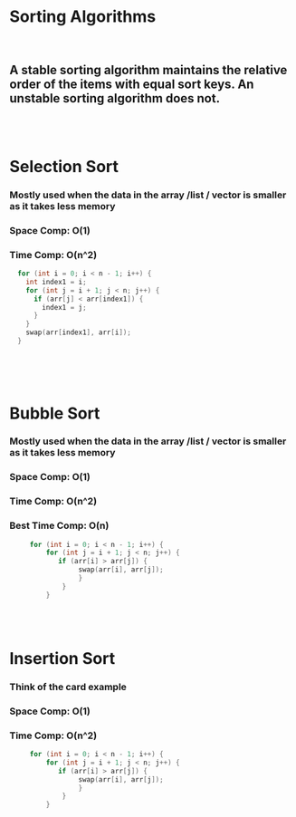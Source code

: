 # Sorting Algorithms
<br>

## A stable sorting algorithm maintains the relative order of the items with equal sort keys. An unstable sorting algorithm does not.
<br>
<br>

# Selection Sort

### Mostly used when the data in the array /list / vector is smaller as it takes less memory 
### Space Comp: O(1)
### Time Comp: O(n^2)
```cpp
  for (int i = 0; i < n - 1; i++) {
    int index1 = i;
    for (int j = i + 1; j < n; j++) {
      if (arr[j] < arr[index1]) {
        index1 = j;
      }
    }
    swap(arr[index1], arr[i]);
  }
```
##
<br>
<br>

# Bubble Sort

### Mostly used when the data in the array /list / vector is smaller as it takes less memory 
### Space Comp: O(1)
### Time Comp: O(n^2)
### Best Time Comp: O(n)


```cpp
     for (int i = 0; i < n - 1; i++) {
         for (int j = i + 1; j < n; j++) {
            if (arr[i] > arr[j]) {
                 swap(arr[i], arr[j]);
                 }
             }
         }
```
<br>
<br>

# Insertion Sort

### Think of the card example
### Space Comp: O(1)
### Time Comp: O(n^2)


```cpp
     for (int i = 0; i < n - 1; i++) {
         for (int j = i + 1; j < n; j++) {
            if (arr[i] > arr[j]) {
                 swap(arr[i], arr[j]);
                 }
             }
         }
```